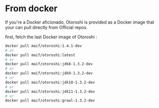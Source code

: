 # From docker

If you're a Docker aficionado, Otoroshi is provided as a Docker image that your can pull directly from Official repos.

first, fetch the last Docker image of Otoroshi :

```sh
docker pull maif/otoroshi:1.4.1-dev
# or 
docker pull maif/otoroshi:latest
# or 
docker pull maif/otoroshi:jdk8-1.3.2-dev
# or 
docker pull maif/otoroshi:jdk9-1.3.2-dev
# or 
docker pull maif/otoroshi:jdk10-1.3.2-dev
# or 
docker pull maif/otoroshi:jdk11-1.3.2-dev
# or 
docker pull maif/otoroshi:graal-1.3.2-dev
```